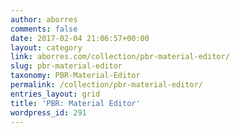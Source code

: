```yaml
---
author: aborres
comments: false
date: 2017-02-04 21:06:57+00:00
layout: category
link: aborres.com/collection/pbr-material-editor/
slug: pbr-material-editor
taxonomy: PBR-Material-Editor 
permalink: /collection/pbr-material-editor/
entries_layout: grid
title: 'PBR: Material Editor'
wordpress_id: 291
---
```

